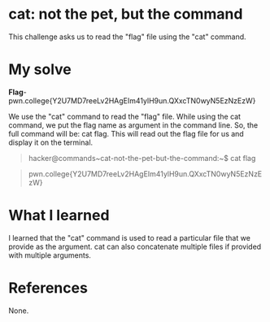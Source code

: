 # cat: not the pet, but the command
This challenge asks us to read the "flag" file using the "cat" command.
 # My solve
 **Flag**-pwn.college{Y2U7MD7reeLv2HAgEIm41ylH9un.QXxcTN0wyN5EzNzEzW}

 We use the "cat" command to read the "flag" file. While using the cat command, we put the flag name as argument in the command line. 
 So, the full command will be: cat flag. This will read out the flag file for us and display it on the terminal.

>hacker@commands~cat-not-the-pet-but-the-command:~$ cat flag

>pwn.college{Y2U7MD7reeLv2HAgEIm41ylH9un.QXxcTN0wyN5EzNzEzW}

# What I learned
I learned that the "cat" command is used to read a particular file that we provide as the argument. cat can also concatenate multiple files if provided with multiple arguments.
# References
None.
